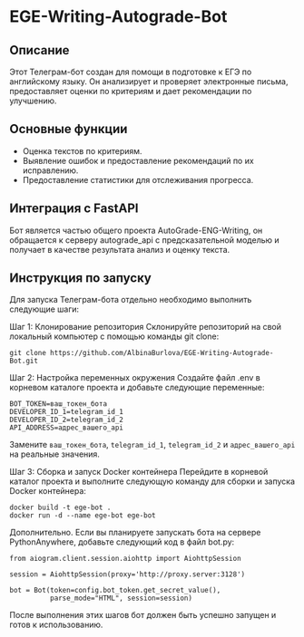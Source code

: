 # EGE-Writing-Autograde-Bot

## Описание

Этот Телеграм-бот создан для помощи в подготовке к ЕГЭ по английскому языку. Он анализирует и проверяет электронные письма, предоставляет оценки по критериям и дает рекомендации по улучшению.

## Основные функции

- Оценка текстов по критериям.
- Выявление ошибок и предоставление рекомендаций по их исправлению.
- Предоставление статистики для отслеживания прогресса.

## Интеграция с FastAPI

Бот является частью общего проекта AutoGrade-ENG-Writing, он обращается к серверу autograde_api с предсказательной моделью и получает в качестве результата анализ и оценку текста.

## Инструкция по запуску

Для запуска Телеграм-бота отдельно необходимо выполнить следующие шаги:

Шаг 1: Клонирование репозитория
Склонируйте репозиторий на свой локальный компьютер с помощью команды git clone:
```
git clone https://github.com/AlbinaBurlova/EGE-Writing-Autograde-Bot.git
```
Шаг 2: Настройка переменных окружения
Создайте файл .env в корневом каталоге проекта и добавьте следующие переменные:

    
    BOT_TOKEN=ваш_токен_бота
    DEVELOPER_ID_1=telegram_id_1
    DEVELOPER_ID_2=telegram_id_2
    API_ADDRESS=адрес_вашего_api
    

Замените `ваш_токен_бота`, `telegram_id_1`, `telegram_id_2` и `адрес_вашего_api` на реальные значения.

Шаг 3: Сборка и запуск Docker контейнера
Перейдите в корневой каталог проекта и выполните следующую команду для сборки и запуска Docker контейнера:
 ```
docker build -t ege-bot .
docker run -d --name ege-bot ege-bot
 ```

Дополнительно. Если вы планируете запускать бота на сервере PythonAnywhere, добавьте следующий код в файл bot.py:

    
    from aiogram.client.session.aiohttp import AiohttpSession
    
    session = AiohttpSession(proxy='http://proxy.server:3128')

    bot = Bot(token=config.bot_token.get_secret_value(),
              parse_mode="HTML", session=session)
    
    
После выполнения этих шагов бот должен быть успешно запущен и готов к использованию.

